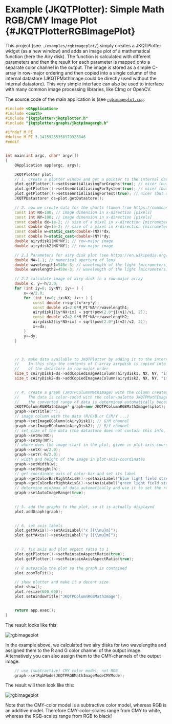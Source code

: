 # Example (JKQTPlotter): Simple Math RGB/CMY Image Plot                                      {#JKQTPlotterRGBImagePlot}


This project (see `./examples/rgbimageplot/`) simply creates a JKQTPlotter widget (as a new window) and adds an image plot of a mathematical function (here the Airy disk). The function is calculated with different parameters and then the result for each parameter is mapped onto a separate color channel in the output. The image is stored as a simple C-array in row-major ordering and then copied into a single column of the internal datastore (JKQTPMathImage could be directly used without the internal datastore). This very simple interface can also be used to interface with many common image processing libraries, like CImg or OpenCV.

The source code of the main application is (see [`rgbimageplot.cpp`](https://github.com/jkriege2/JKQtPlotter/tree/master/examples/rgbimageplot/rgbimageplot.cpp):
```.cpp
#include <QApplication>
#include <cmath>
#include "jkqtplotter/jkqtplotter.h"
#include "jkqtplotter/graphs/jkqtpimagergb.h"

#ifndef M_PI
#define M_PI 3.14159265358979323846
#endif


int main(int argc, char* argv[])
{
    QApplication app(argc, argv);

    JKQTPlotter plot;
    // 1. create a plotter window and get a pointer to the internal datastore (for convenience)
    plot.getPlotter()->setUseAntiAliasingForGraphs(true); // nicer (but slower) plotting
    plot.getPlotter()->setUseAntiAliasingForSystem(true); // nicer (but slower) plotting
    plot.getPlotter()->setUseAntiAliasingForText(true); // nicer (but slower) text rendering
    JKQTPDatastore* ds=plot.getDatastore();

    // 2. now we create data for the charts (taken from https://commons.wikimedia.org/wiki/File:Energiemix_Deutschland.svg)
    const int NX=100; // image dimension in x-direction [pixels]
    const int NY=100; // image dimension in x-direction [pixels]
    const double dx=1e-2; // size of a pixel in x-direction [micrometers]
    const double dy=1e-2; // size of a pixel in x-direction [micrometers]
    const double w=static_cast<double>(NX)*dx;
    const double h=static_cast<double>(NY)*dy;
    double airydisk1[NX*NY]; // row-major image
    double airydisk2[NX*NY]; // row-major image

    // 2.1 Parameters for airy disk plot (see https://en.wikipedia.org/wiki/Airy_disk)
    double NA=1.1; // numerical aperture of lens
    double wavelength1=540e-3; // wavelength of the light [micrometers]
    double wavelength2=450e-3; // wavelength of the light [micrometers]

    // 2.2 calculate image of airy disk in a row-major array
    double x, y=-h/2.0;
    for (int iy=0; iy<NY; iy++ ) {
        x=-w/2.0;
        for (int ix=0; ix<NX; ix++ ) {
            const double r=sqrt(x*x+y*y);
            const double v1=2.0*M_PI*NA*r/wavelength1;
            airydisk1[iy*NX+ix] = sqrt(pow(2.0*j1(v1)/v1, 2));
            const double v2=2.0*M_PI*NA*r/wavelength2;
            airydisk2[iy*NX+ix] = sqrt(pow(2.0*j1(v2)/v2, 2));
            x+=dx;
        }
        y+=dy;
    }



    // 3. make data available to JKQTPlotter by adding it to the internal datastore.
    //    In this step the contents of C-array airydisk is copied into a column
    //    of the datastore in row-major order
    size_t cAiryDisk1=ds->addCopiedImageAsColumn(airydisk1, NX, NY, "imagedata1");
    size_t cAiryDisk2=ds->addCopiedImageAsColumn(airydisk2, NX, NY, "imagedata2");

	
    // 4. create a graph (JKQTPColumnMathImage) with the column created above as data
    //    The data is color-coded with the color-palette JKQTPMathImageMATLAB
    //    the converted range of data is determined automatically because s etAutoImageRange(true)
    JKQTPColumnRGBMathImage* graph=new JKQTPColumnRGBMathImage(&plot);
    graph->setTitle("");
    // image column with the data (R/G/B or C/M/Y ...)
    graph->setImageGColumn(cAiryDisk1); // G/M channel
    graph->setImageBColumn(cAiryDisk2); // B/Y channel
    // set size of the data (the datastore does not contain this info, as it only manages 1D columns of data and this is used to assume a row-major ordering
    graph->setNx(NX);
    graph->setNy(NY);
    // where does the image start in the plot, given in plot-axis-coordinates (bottom-left corner)
    graph->setX(-w/2.0);
    graph->setY(-h/2.0);
    // width and height of the image in plot-axis-coordinates
    graph->setWidth(w);
    graph->setHeight(h);
    // get coordinate axis of color-bar and set its label
    graph->getColorBarRightAxisB()->setAxisLabel("blue light field strength [AU]");
    graph->getColorBarRightAxisG()->setAxisLabel("green light field strength [AU]");
    // determine min/max of data automatically and use it to set the range of the color-scale
    graph->setAutoImageRange(true);

	
    // 5. add the graphs to the plot, so it is actually displayed
    plot.addGraph(graph);

	
    // 6. set axis labels
    plot.getXAxis()->setAxisLabel("x [{\\mu}m]");
    plot.getYAxis()->setAxisLabel("y [{\\mu}m]");

	
    // 7. fix axis and plot aspect ratio to 1
    plot.getPlotter()->setMaintainAspectRatio(true);
    plot.getPlotter()->setMaintainAxisAspectRatio(true);

    // 8 autoscale the plot so the graph is contained
    plot.zoomToFit();

    // show plotter and make it a decent size
    plot.show();
    plot.resize(600,600);
    plot.setWindowTitle("JKQTPColumnRGBMathImage");


    return app.exec();
}
```
The result looks like this:

![rgbimageplot](https://raw.githubusercontent.com/jkriege2/JKQtPlotter/master/screenshots/rgbimageplot.png)

In the example above, we calculated two airy disks for two wavelengths and assigned them to the R and G color channel of the output image. Alternatively you can also assign them to the CMY-channels of the output image:
```.cpp
    // use (subtractive) CMY color model, not RGB
    graph->setRgbMode(JKQTPRGBMathImageModeCMYMode);
```

The result will then look like this:

![rgbimageplot](https://raw.githubusercontent.com/jkriege2/JKQtPlotter/master/screenshots/rgbimageplot_cmy.png)

Note that the CMY-color model is a subtractive color model, whereas RGB is an additive model. Therefore CMY-color-scales range from CMY to white, whereas the RGB-scales range from RGB to black!